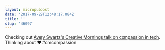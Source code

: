 ```yaml
---
layout: micropubpost
date: '2017-09-29T12:48:17.084Z'
title: ''
slug: '46097'
---
```

Checking out [Avery Swartz&#39;s Creative Mornings talk on compassion in tech](https://creativemornings.com/talks/avery-swartz). Thinking about ♥️ #cmcompassion
